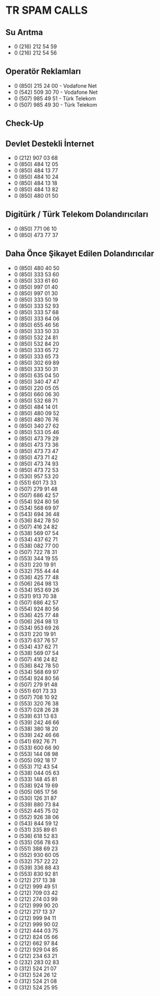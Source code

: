 # TR SPAM CALLS

## Su Arıtma

- 0 (216) 212 54 59
- 0 (216) 212 54 56

## Operatör Reklamları

- 0 (850) 215 24 00 - Vodafone Net
- 0 (542) 509 30 70 - Vodafone Net
- 0 (507) 985 49 51 - Türk Telekom
- 0 (507) 985 49 30 - Türk Telekom

## Check-Up

## Devlet Destekli İnternet

- 0 (212) 907 03 68
- 0 (850) 484 12 05
- 0 (850) 484 13 77
- 0 (850) 484 10 24
- 0 (850) 484 13 18
- 0 (850) 484 13 82
- 0 (850) 480 01 50

## Digitürk / Türk Telekom Dolandırıcıları

-  0 (850) 771 06 10
-  0 (850) 473 77 37

## Daha Önce Şikayet Edilen Dolandırıcılar

- 0 (850) 480 40 50
- 0 (850) 333 53 60
- 0 (850) 333 61 60
- 0 (850) 997 01 40
- 0 (850) 997 01 30
- 0 (850) 333 50 19
- 0 (850) 333 52 93
- 0 (850) 333 57 68
- 0 (850) 333 64 06
- 0 (850) 655 46 56
- 0 (850) 333 50 33
- 0 (850) 532 24 81
- 0 (850) 532 84 20
- 0 (850) 333 65 72
- 0 (850) 333 65 73
- 0 (850) 302 69 89
- 0 (850) 333 50 31
- 0 (850) 635 04 50
- 0 (850) 340 47 47
- 0 (850) 220 05 05
- 0 (850) 660 06 30
- 0 (850) 532 68 71
- 0 (850) 484 14 01
- 0 (850) 480 09 52
- 0 (850) 480 76 76
- 0 (850) 340 27 62
- 0 (850) 533 05 46
- 0 (850) 473 79 29 
- 0 (850) 473 73 36 
- 0 (850) 473 73 47 
- 0 (850) 473 71 42
- 0 (850) 473 74 93
- 0 (850) 473 72 53
- 0 (530) 957 53 20
- 0 (551) 601 73 33
- 0 (507) 279 91 48
- 0 (507) 686 42 57
- 0 (554) 924 80 56
- 0 (534) 568 69 97
- 0 (543) 694 36 48
- 0 (536) 842 78 50
- 0 (507) 416 24 82
- 0 (538) 569 07 54
- 0 (534) 437 62 71
- 0 (538) 082 77 00
- 0 (507) 722 78 31
- 0 (553) 344 19 55
- 0 (531) 220 19 91
- 0 (532) 755 44 44
- 0 (536) 425 77 48
- 0 (506) 264 98 13
- 0 (534) 953 69 26
- 0 (531) 913 70 38
- 0 (507) 686 42 57
- 0 (554) 924 80 56
- 0 (536) 425 77 48
- 0 (506) 264 98 13
- 0 (534) 953 69 26
- 0 (531) 220 19 91
- 0 (537) 637 76 57
- 0 (534) 437 62 71
- 0 (538) 569 07 54
- 0 (507) 416 24 82
- 0 (536) 842 78 50
- 0 (534) 568 69 97
- 0 (554) 924 80 56
- 0 (507) 279 91 48
- 0 (551) 601 73 33
- 0 (507) 708 10 92
- 0 (553) 320 76 38
- 0 (537) 028 26 28
- 0 (539) 631 13 63
- 0 (539) 242 46 66
- 0 (538) 380 18 20
- 0 (539) 242 46 66
- 0 (541) 692 76 71
- 0 (533) 600 66 90
- 0 (553) 144 08 98
- 0 (505) 092 18 17
- 0 (553) 712 43 54
- 0 (538) 044 05 63
- 0 (533) 148 45 81
- 0 (538) 924 19 69
- 0 (505) 065 17 56
- 0 (530) 126 31 87
- 0 (539) 880 73 84
- 0 (552) 445 75 02
- 0 (552) 926 38 06
- 0 (543) 844 59 12
- 0 (531) 335 89 61
- 0 (536) 618 52 83
- 0 (535) 056 78 63
- 0 (551) 388 69 23
- 0 (552) 930 60 05
- 0 (532) 757 22 22
- 0 (539) 336 88 43
- 0 (553) 830 92 81
- 0 (212) 217 13 38
- 0 (212) 999 49 51
- 0 (212) 709 03 42
- 0 (212) 274 03 99
- 0 (212) 999 90 20
- 0 (212) 217 13 37
- 0 (212) 999 94 11
- 0 (212) 999 90 02
- 0 (212) 444 03 75
- 0 (212) 824 05 66
- 0 (212) 662 97 84
- 0 (212) 929 04 85
- 0 (212) 234 63 21
- 0 (232) 283 02 83
- 0 (312) 524 21 07
- 0 (312) 524 26 12
- 0 (312) 524 21 08
- 0 (312) 524 25 95

